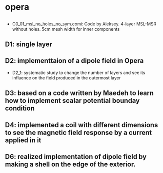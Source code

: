 # opera

## 
- C0_01_msl_no_holes_no_sym.comi: Code by Aleksey. 4-layer MSL-MSR without holes. 5cm mesh width for inner components 

## D1: single layer 
## D2: implementtaion of a dipole field in Opera
- D2_1: systematic study to change the number of layers and see its influence on the field produced in the outermost layer 

## D3: based on a code written by Maedeh to learn how to implement scalar potential bounday condition 

## D4: implemented a coil with different dimensions to see the magnetic field response by a current applied in it

## D6: realized implementation of dipole field by making a shell on the edge of the exterior. 

